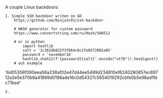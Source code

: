 A couple Linux backdoors:

    1. Simple SSH backdoor writen on GO
        https://github.com/NinjaJc01/ssh-backdoor

        # HASH generator for custom password
        https://www.convertstring.com/ru/Hash/SHA512
        
        # or in python
            import hashlib
            salt = '1c362db832f3f864c8c2fe05f2002a05'
            password = 'november16'
            hashlib.sha512(f'{password}{salt}'.encode("utf8")).hexdigest()
        # out example
'6d05358f090eea56a238af02e47d44ee5489d234810ef6240280857ec69712a3e5e370b8a41899d0196ade16c0d54327c5654019292cbfe0b5e98ad1fec71bed'

    2. 